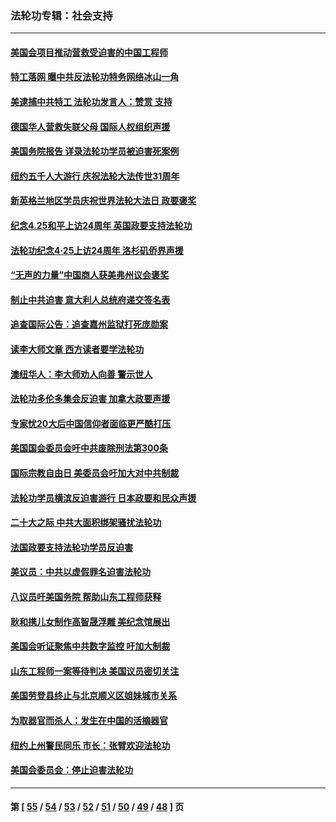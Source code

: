 ### 法轮功专辑：社会支持
---
#### [美国会项目推动营救受迫害的中国工程师](../../pages/nf4386/n14019887.md?07030430) 
#### [特工落网 曝中共反法轮功特务网络冰山一角](../../pages/nf4386/n14006412.md?07030430) 
#### [美逮捕中共特工 法轮功发言人：赞赏 支持](../../pages/nf4386/n14005107.md?07030430) 
#### [德国华人营救失联父母 国际人权组织声援](../../pages/nf4386/n14002019.md?07030430) 
#### [美国务院报告 详录法轮功学员被迫害死案例](../../pages/nf4386/n13997752.md?07030430) 
#### [纽约五千人大游行 庆祝法轮大法传世31周年](../../pages/nf4386/n13995110.md?07030430) 
#### [新英格兰地区学员庆祝世界法轮大法日 政要褒奖](../../pages/nf4386/n13990800.md?07030430) 
#### [纪念4.25和平上访24周年 英国政要支持法轮功](../../pages/nf4386/n13984057.md?07030430) 
#### [法轮功纪念4·25上访24周年 洛杉矶侨界声援](../../pages/nf4386/n13978796.md?07030430) 
#### [“无声的力量”中国商人获美弗州议会褒奖](../../pages/nf4386/n13941208.md?07030430) 
#### [制止中共迫害 意大利人总统府递交签名表](../../pages/nf4386/n13933726.md?07030430) 
#### [追查国际公告：追查嘉州监狱打死庞勋案](../../pages/nf4386/n13933461.md?07030430) 
#### [读李大师文章 西方读者要学法轮功](../../pages/nf4386/n13925142.md?07030430) 
#### [澳纽华人：李大师劝人向善 警示世人](../../pages/nf4386/n13924146.md?07030430) 
#### [法轮功多伦多集会反迫害 加拿大政要声援](../../pages/nf4386/n13881303.md?07030430) 
#### [专家忧20大后中国信仰者面临更严酷打压](../../pages/nf4386/n13874993.md?07030430) 
#### [美国国会委员会吁中共废除刑法第300条](../../pages/nf4386/n13868121.md?07030430) 
#### [国际宗教自由日 美委员会吁加大对中共制裁](../../pages/nf4386/n13855021.md?07030430) 
#### [法轮功学员横滨反迫害游行 日本政要和民众声援](../../pages/nf4386/n13847132.md?07030430) 
#### [二十大之际 中共大面积绑架骚扰法轮功](../../pages/nf4386/n13846381.md?07030430) 
#### [法国政要支持法轮功学员反迫害](../../pages/nf4386/n13841970.md?07030430) 
#### [美议员：中共以虚假罪名迫害法轮功](../../pages/nf4386/n13841083.md?07030430) 
#### [八议员吁美国务院 帮助山东工程师获释](../../pages/nf4386/n13836379.md?07030430) 
#### [耿和携儿女制作高智晟浮雕 美纪念馆展出](../../pages/nf4386/n13829624.md?07030430) 
#### [美国会听证聚焦中共数字监控 吁加大制裁](../../pages/nf4386/n13825083.md?07030430) 
#### [山东工程师一案等待判决 美国议员密切关注](../../pages/nf4386/n13815065.md?07030430) 
#### [美国劳登县终止与北京顺义区姐妹城市关系](../../pages/nf4386/n13811030.md?07030430) 
#### [为取器官而杀人：发生在中国的活摘器官](../../pages/nf4386/n13794731.md?07030430) 
#### [纽约上州警民同乐 市长：张臂欢迎法轮功](../../pages/nf4386/n13794375.md?07030430) 
#### [美国会委员会：停止迫害法轮功](../../pages/nf4386/n13788164.md?07030430) 

---
#### 第 [ [55](./55.md?07030430) / [54](./54.md?07030430) / [53](./53.md?07030430) / [52](./52.md?07030430) / [51](./51.md?07030430) / [50](./50.md?07030430) / [49](./49.md?07030430) / [48](./48.md?07030430) ] 页
